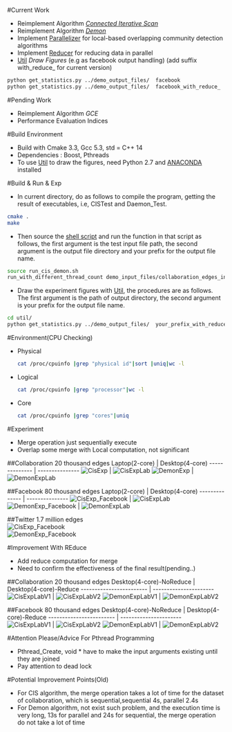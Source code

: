 #Current Work
- Reimplement Algorithm [*Connected Iterative Scan*](./test_cis.cpp)
- Reimplement Algorithm [*Demon*](./test_daemon.cpp)
- Implement [Parallelizer](./parallelizer.h) for local-based overlapping community detection algorithms
- Implement [Reducer](./reducer.h) for reducing data in parallel
- [Util](./util) *Draw Figures*  (e.g as facebook output handling) (add suffix with_reduce_ for current version)
```zsh
python get_statistics.py ../demo_output_files/  facebook
python get_statistics.py ../demo_output_files/  facebook_with_reduce_
```
#Pending Work
- Reimplement Algorithm *GCE*
- Performance Evaluation Indices  

#Build Environment
- Build with Cmake 3.3, Gcc 5.3, std = C++ 14
- Dependencies : Boost, Pthreads
- To use [Util](./util) to draw the figures, need Python 2.7 and [ANACONDA](https://www.continuum.io/downloads) installed

#Build & Run & Exp
- In current directory, do as follows to compile the program, getting the result of executables, i.e, CISTest and Daemon_Test.  
```zsh
cmake .
make
```
- Then source the [shell script](./run_cis_demon.sh) and run the function in that script as follows, the first argument is the test input file path,
 the second argument is the output file directory and your prefix for the output file name.  
```zsh
source run_cis_demon.sh
run_with_different_thread_count demo_input_files/collaboration_edges_input.csv demo_output_files/your_prefix_with_reduce_
```
- Draw the experiment figures with [Util](./util), the procedures are as follows. The first argument is the path of output directory,
 the second argument is your prefix for the output file name.  
```zsh
cd util/
python get_statistics.py ../demo_output_files/  your_prefix_with_reduce
```

#Environment(CPU Checking)
- Physical    

  ```zsh
  cat /proc/cpuinfo |grep "physical id"|sort |uniq|wc -l  
  ```
- Logical    

  ```zsh
  cat /proc/cpuinfo |grep "processor"|wc -l
  ```
- Core   

  ```zsh
  cat /proc/cpuinfo |grep "cores"|uniq
  ```

#Experiment
- Merge operation just sequentially execute  
- Overlap some merge with Local computation, not significant  

##Collaboration 20 thousand edges
Laptop(2-core) | Desktop(4-core)
-------------- | ---------------
![CisExp](./images/collaboration_cis_v1.png) | ![CisExpLab](./images/lab_desk_top/collaboration_cis_lab_v1.png)
![DemonExp](./images/collaboration_demon_v1.png)  | ![DemonExpLab](./images/lab_desk_top/collaboration_demon_lab_v1.png)

##Facebook 80 thousand edges
Laptop(2-core) | Desktop(4-core)
-------------- | ---------------
![CisExp_Facebook](./images/facebook_cis_v1.png)  | ![CisExpLab](./images/lab_desk_top/facebook_cis_lab_v1.png)
![DemonExp_Facebook](./images/facebook_demon_v1.png)  | ![DemonExpLab](./images/lab_desk_top/facebook_demon_lab_v1.png)

##Twitter 1.7 million edges  
![CisExp_Facebook](./images/twitter_csi_v1.png)   
![DemonExp_Facebook](./images/twitter_demon_v1.png)

#Improvement With REduce
- Add reduce computation for merge
- Need to confirm the effectiveness of the final result(pending..)

##Collaboration 20 thousand edges
Desktop(4-core)-NoReduce | Desktop(4-core)-Reduce
------------------------ | ----------------------
![CisExpLabV1](./images/lab_desk_top/collaboration_cis_lab_v1.png) | ![CisExpLabV2](./images/lab_desk_top/collaboration_cis_lab_v2.png)
![DemonExpLabV1](./images/lab_desk_top/collaboration_demon_lab_v1.png) | ![DemonExpLabV2](./images/lab_desk_top/collaboration_demon_lab_v2.png)

##Facebook 80 thousand edges
Desktop(4-core)-NoReduce | Desktop(4-core)-Reduce
------------------------ | ----------------------
![CisExpLabV1](./images/lab_desk_top/facebook_cis_lab_v1.png) | ![CisExpLabV2](./images/lab_desk_top/facebook_cis_lab_v2.png)
![DemonExpLabV1](./images/lab_desk_top/facebook_demon_lab_v1.png) | ![DemonExpLabV2](./images/lab_desk_top/facebook_demon_lab_v2.png)

#Attention Please/Advice For Pthread Programming
- Pthread_Create, void * have to make the input arguments existing until they are joined
- Pay attention to dead lock

#Potential Improvement Points(Old)
- For CIS algorithm, the merge operation takes a lot of time for the dataset of collaboration, which is sequential,sequential 4s, parallel 2.4s
- For Demon algorithm, not exist such problem, and the execution time is very long, 13s for parallel and 24s for sequential,
the merge operation do not take a lot of time
